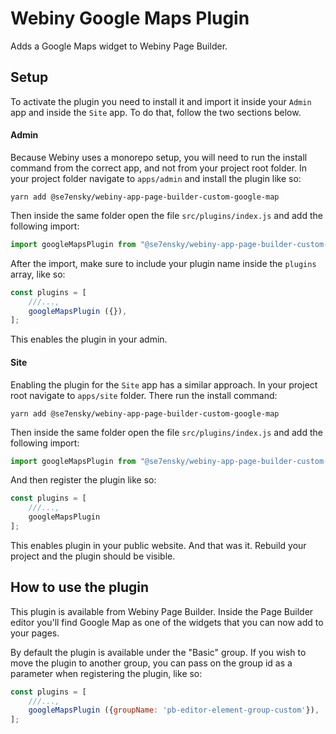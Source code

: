 # Webiny Google Maps Plugin

Adds a Google Maps widget to Webiny Page Builder.

## Setup
To activate the plugin you need to install it and import it inside your `Admin` app and inside the `Site` app. To do that, follow the two sections below.

#### Admin

Because Webiny uses a monorepo setup, you will need to run the install command from the correct app, and not from your project root folder. In your project folder navigate to `apps/admin` and install the plugin like so:

```
yarn add @se7ensky/webiny-app-page-builder-custom-google-map
```

Then inside the same folder open the file `src/plugins/index.js` and add the following import:

``` js
import googleMapsPlugin from "@se7ensky/webiny-app-page-builder-custom-google-map/admin";
```

After the import, make sure to include your plugin name inside the `plugins` array, like so:
```js
const plugins = [
    ///...,
    googleMapsPlugin ({}),
];
```

This enables the plugin in your admin.

#### Site

Enabling the plugin for the `Site` app has a similar approach. 
In your project root navigate to `apps/site` folder. There run the install command:

```
yarn add @se7ensky/webiny-app-page-builder-custom-google-map
```

Then inside the same folder open the file `src/plugins/index.js` and add the following import:

```js
import googleMapsPlugin from "@se7ensky/webiny-app-page-builder-custom-google-map/render";
```

And then register the plugin like so:

```js
const plugins = [
    ///...,
    googleMapsPlugin
];
```

This enables plugin in your public website. And that was it. Rebuild your project and the plugin should be visible.

## How to use the plugin

This plugin is available from Webiny Page Builder. Inside the Page Builder editor you'll find Google Map as one of the widgets that you can now add to your pages.

By default the plugin is available under the "Basic" group. If you wish to move the plugin to another group, you can pass on the group id as a parameter when registering the plugin, like so:

```js
const plugins = [
    ///...,
    googleMapsPlugin ({groupName: 'pb-editor-element-group-custom'}),
];
```
